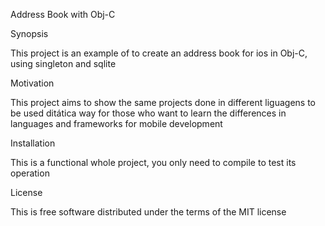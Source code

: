 Address Book with Obj-C

Synopsis

This project is an example of to create an address book for ios in Obj-C, using singleton and sqlite

Motivation

This project aims to show the same projects done in different liguagens to be used ditática way for those who want to learn the differences in languages and frameworks for mobile development

Installation

This is a functional whole project, you only need to compile to test its operation

License

This is free software distributed under the terms of the MIT license
